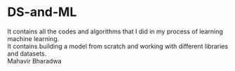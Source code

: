 # DS-and-ML
It contains all the codes and algorithms that I did in my process of learning machine learning. <br>It contains building a model from scratch and working with different libraries and datasets.<br> Mahavir Bharadwa
